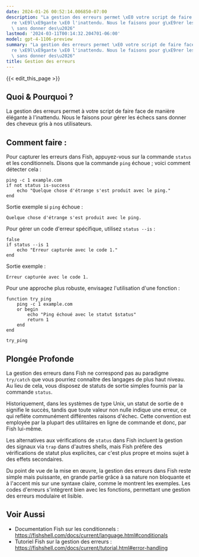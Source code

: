 ```yaml
---
date: 2024-01-26 00:52:14.006850-07:00
description: "La gestion des erreurs permet \xE0 votre script de faire face de mani\xE8\
  re \xE9l\xE9gante \xE0 l'inattendu. Nous le faisons pour g\xE9rer les \xE9checs\
  \ sans donner des\u2026"
lastmod: '2024-03-11T00:14:32.204701-06:00'
model: gpt-4-1106-preview
summary: "La gestion des erreurs permet \xE0 votre script de faire face de mani\xE8\
  re \xE9l\xE9gante \xE0 l'inattendu. Nous le faisons pour g\xE9rer les \xE9checs\
  \ sans donner des\u2026"
title: Gestion des erreurs
---
```


{{< edit_this_page >}}

## Quoi & Pourquoi ?
La gestion des erreurs permet à votre script de faire face de manière élégante à l'inattendu. Nous le faisons pour gérer les échecs sans donner des cheveux gris à nos utilisateurs.

## Comment faire :
Pour capturer les erreurs dans Fish, appuyez-vous sur la commande `status` et les conditionnels. Disons que la commande `ping` échoue ; voici comment détecter cela :

```fish
ping -c 1 example.com
if not status is-success
    echo "Quelque chose d'étrange s'est produit avec le ping."
end
```

Sortie exemple si `ping` échoue :

```
Quelque chose d'étrange s'est produit avec le ping.
```

Pour gérer un code d'erreur spécifique, utilisez `status --is` :

```fish
false
if status --is 1
    echo "Erreur capturée avec le code 1."
end
```

Sortie exemple :
```
Erreur capturée avec le code 1.
```

Pour une approche plus robuste, envisagez l'utilisation d'une fonction :

```fish
function try_ping
    ping -c 1 example.com
    or begin
        echo "Ping échoué avec le statut $status"
        return 1
    end
end

try_ping
```

## Plongée Profonde
La gestion des erreurs dans Fish ne correspond pas au paradigme `try/catch` que vous pourriez connaître des langages de plus haut niveau. Au lieu de cela, vous disposez de statuts de sortie simples fournis par la commande `status`.

Historiquement, dans les systèmes de type Unix, un statut de sortie de `0` signifie le succès, tandis que toute valeur non nulle indique une erreur, ce qui reflète communément différentes raisons d'échec. Cette convention est employée par la plupart des utilitaires en ligne de commande et donc, par Fish lui-même.

Les alternatives aux vérifications de `status` dans Fish incluent la gestion des signaux via `trap` dans d'autres shells, mais Fish préfère des vérifications de statut plus explicites, car c'est plus propre et moins sujet à des effets secondaires.

Du point de vue de la mise en œuvre, la gestion des erreurs dans Fish reste simple mais puissante, en grande partie grâce à sa nature non bloquante et à l'accent mis sur une syntaxe claire, comme le montrent les exemples. Les codes d'erreurs s'intègrent bien avec les fonctions, permettant une gestion des erreurs modulaire et lisible.

## Voir Aussi
- Documentation Fish sur les conditionnels : https://fishshell.com/docs/current/language.html#conditionals
- Tutoriel Fish sur la gestion des erreurs : https://fishshell.com/docs/current/tutorial.html#error-handling
